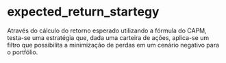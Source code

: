 # expected_return_startegy
Através do cálculo do retorno esperado utilizando a fórmula do CAPM, testa-se uma estratégia que, dada uma carteira de ações, aplica-se um filtro que possibilita a minimização de perdas em um cenário negativo para o portfólio.
